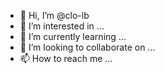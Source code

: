 - 👋 Hi, I’m @clo-lb
- 👀 I’m interested in ...
- 🌱 I’m currently learning ...
- 💞️ I’m looking to collaborate on ...
- 📫 How to reach me ...

<!---
clo-lb/clo-lb is a ✨ special ✨ repository because its `README.md` (this file) appears on your GitHub profile.
You can click the Preview link to take a look at your changes.
--->

